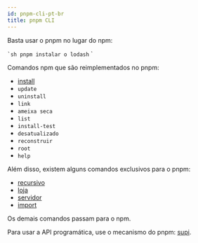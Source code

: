 ```yaml
---
id: pnpm-cli-pt-br
title: pnpm CLI
---
```


Basta usar o pnpm no lugar do npm:

`` `sh
pnpm instalar o lodash
`` `

Comandos npm que são reimplementados no pnpm:

* [install](pnpm-install.md)
* `update`
* `uninstall`
* `link`
* `ameixa seca`
* `list`
* `install-test`
* `desatualizado`
* `reconstruir`
* `root`
* `help`

Além disso, existem alguns comandos exclusivos para o pnpm:

* [recursivo](pnpm-recursive.md)
* [loja](pnpm-store.md)
* [servidor](pnpm-server.md)
* [import](pnpm-import.md)

Os demais comandos passam para o npm.

Para usar a API programática, use o mecanismo do pnpm: [supi](https://github.com/pnpm/supi).
